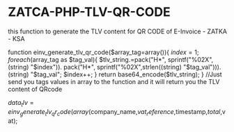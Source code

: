 # ZATCA-PHP-TLV-QR-CODE
this function to generate the TLV content for QR CODE of E-Invoice - ZATKA - KSA

function einv_generate_tlv_qr_code($array_tag=array()){
    $index=1;
    foreach($array_tag as $tag_val){
        $tlv_string.=pack("H*", sprintf("%02X",(string) "$index")).
                     pack("H*", sprintf("%02X",strlen((string) "$tag_val"))).
                     (string) "$tag_val";
        $index++;                              
    }      
    return base64_encode($tlv_string);
}
//Just send you tags values in array to the function and it will return you the TLV content of QRcode

$data_tlv=einv_generate_tlv_qr_code(array($company_name,$vat_reference,$timestamp,$total,$vat);
